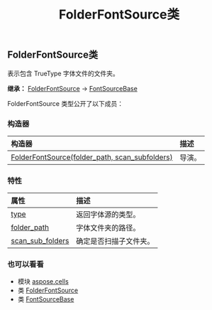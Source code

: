 ﻿---
title: FolderFontSource类
second_title: Aspose.Cells for Python via .NET API 参考文献
description:
type: docs
weight: 640
url: /zh/python-net/aspose.cells/folderfontsource/
is_root: false
---
## FolderFontSource类
表示包含 TrueType 字体文件的文件夹。



**继承：** [FolderFontSource](/cells/python-net/aspose.cells/folderfontsource) → 
[FontSourceBase](/cells/zh/python-net/aspose.cells/fontsourcebase)



FolderFontSource 类型公开了以下成员：

### 构造器
|构造器|描述|
| :- | :- |
| [FolderFontSource(folder_path, scan_subfolders)](/cells/zh/python-net/aspose.cells/folderfontsource/__init__/#str-bool) |导演。|


### 特性
|属性|描述|
| :- | :- |
| [type](/cells/zh/python-net/aspose.cells/folderfontsource/type) |返回字体源的类型。|
| [folder_path](/cells/zh/python-net/aspose.cells/folderfontsource/folder_path) |字体文件夹的路径。|
| [scan_sub_folders](/cells/zh/python-net/aspose.cells/folderfontsource/scan_sub_folders) |确定是否扫描子文件夹。|



### 也可以看看
* 模块 [aspose.cells](..)
* 类 [FolderFontSource](/cells/zh/python-net/aspose.cells/folderfontsource)
* 类 [FontSourceBase](/cells/zh/python-net/aspose.cells/fontsourcebase)
